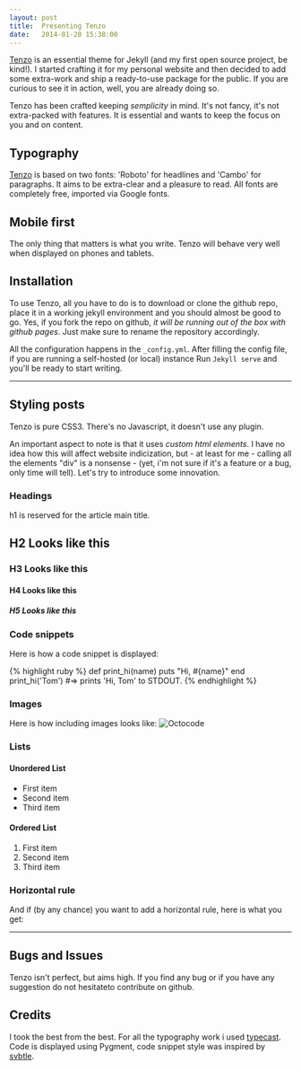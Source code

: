 ```yaml
---
layout: post
title:  Presenting Tenzo
date:   2014-01-20 15:38:00
---
```


[Tenzo](https://github.com/jnardiello/tenzo) is an essential theme for Jekyll (and my first open source project, be kind!). I started crafting it for my personal website and then decided to add some extra-work and ship a ready-to-use package for the public. If you are curious to see it in action, well, you are already doing so.

Tenzo has been crafted keeping *semplicity* in mind. It's not fancy, it's not extra-packed with features. It is essential and wants to keep the focus on you and on content.

## Typography

[Tenzo](https://github.com/jnardiello/tenzo) is based on two fonts: 'Roboto' for headlines and 'Cambo' for paragraphs. It aims to be extra-clear and a pleasure to read. All fonts are completely free, imported via Google fonts.

## Mobile first

The only thing that matters is what you write. Tenzo will behave very well when displayed on phones and tablets.

## Installation

To use Tenzo, all you have to do is to download or clone the github repo, place it in a working jekyll environment and you should almost be good to go. Yes, if you fork the repo on github, *it will be running out of the box with github pages*. Just make sure to rename the repository accordingly.

All the configuration happens in the `_config.yml`. After filling the config file, if you are running a self-hosted (or local) instance Run `Jekyll serve` and you'll be ready to start writing.

----

## Styling posts

Tenzo is pure CSS3. There's no Javascript, it doesn't use any plugin.

An important aspect to note is that it uses *custom html elements*. I have no idea how this will affect website indicization, but - at least for me - calling all the elements "div" is a nonsense - (yet, i'm not sure if it's a feature or a bug, only time will tell). Let's try to introduce some innovation.

### Headings
h1 is reserved for the article main title.
## H2 Looks like this
### H3 Looks like this
#### H4 Looks like this
##### H5 Looks like this


### Code snippets
Here is how a code snippet is displayed:

{% highlight ruby %}
def print_hi(name)
  puts "Hi, #{name}"
end
print_hi('Tom')
#=> prints 'Hi, Tom' to STDOUT.
{% endhighlight %}

### Images
Here is how including images looks like:
![Octocode](http://octodex.github.com/images/baracktocat.jpg)

### Lists
#### Unordered List

+ First item
+ Second item
+ Third item

#### Ordered List

1. First item
2. Second item
3. Third item

### Horizontal rule  

And if (by any chance) you want to add a horizontal rule, here is what you get:

-----------


## Bugs and Issues

Tenzo isn't perfect, but aims high. If you find any bug or if you have any suggestion do not hesitateto contribute on github.

## Credits

I took the best from the best. For all the typography work i used [typecast](http://typecast.com). Code is displayed using Pygment, code snippet style was inspired by [svbtle](http://svbtle.com).